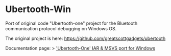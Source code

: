 # Ubertooth-Win

Port of original code "Ubertooth-one" project for the Bluetooth communication protocol debugging on Windows OS.

The original project is here: https://github.com/greatscottgadgets/ubertooth

Documentation page: > ['Ubertooth-One' IAR & MSVS port for Windows](http://electronics.quantumlah.org/index.php?pg=ubertooth)
